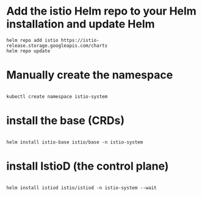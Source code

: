 # Add the istio Helm repo to your Helm installation and update Helm
```
helm repo add istio https://istio-release.storage.googleapis.com/charts
helm repo update

```


# Manually create the namespace
```

kubectl create namespace istio-system

```


# install the base (CRDs)
```

helm install istio-base istio/base -n istio-system

```


# install IstioD (the control plane)
```

helm install istiod istio/istiod -n istio-system --wait

```
